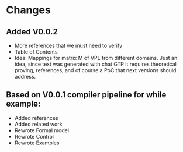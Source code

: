 # Changes

## Added V0.0.2
- More references that we must need to verify
- Table of Contents
- Idea: Mappings for matrix M of VPL from different domains. Just an idea, since text was generated with chat GTP it requires theoretical proving, references, and of course a PoC that next versions should address.
  
## Based on V0.0.1 compiler pipeline for while example:

- Added references
- Added related work
- Rewrote Formal model
- Rewrote Control
- Rewrote Examples
  

